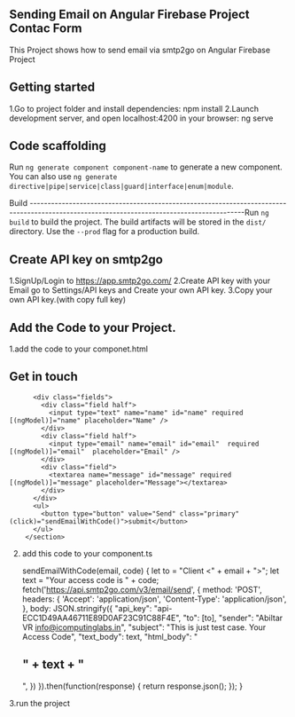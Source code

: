 Sending Email on Angular Firebase Project Contac Form
------------------------------------------------------------------------------------------------------------------------------------
This Project shows how to send email via smtp2go on Angular Firebase Project

Getting started
-------------------------------------------------------------------------------------------------------------------------------------
1.Go to project folder and install dependencies:
  npm install
2.Launch development server, and open localhost:4200 in your browser:
  ng serve
  
Code scaffolding
--------------------------------------------------------------------------------------------------------------------------------------
Run `ng generate component component-name` to generate a new component. You can also use `ng generate directive|pipe|service|class|guard|interface|enum|module`.

Build
------------------------------------------------------------------------------------------------------------------------------------------Run `ng build` to build the project. The build artifacts will be stored in the `dist/` directory. Use the `--prod` flag for a production build.

Create API key on smtp2go
-------------------------------------------------------------------------------------------------------------------------------------
1.SignUp/Login to https://app.smtp2go.com/
2.Create API key with your Email
  go to Settings/API keys and Create your own API key.
3.Copy your own API key.(with copy full key)

Add the Code to your Project.
---------------------------------------------------------------------------------------------------------------------------------------
1.add the code to your componet.html
      <section>
          <h2>Get in touch</h2>
  
          <div class="fields">
            <div class="field half">
              <input type="text" name="name" id="name" required [(ngModel)]="name" placeholder="Name" />
            </div>
            <div class="field half">
              <input type="email" name="email" id="email"  required [(ngModel)]="email"  placeholder="Email" />
            </div>
            <div class="field">
              <textarea name="message" id="message" required [(ngModel)]="message" placeholder="Message"></textarea>
            </div>
          </div>
          <ul>
            <button type="button" value="Send" class="primary" (click)="sendEmailWithCode()">submit</button>
          </ul>
        </section>
  2. add this code to your component.ts 
  
  
     sendEmailWithCode(email, code) {
        let to = "Client <" + email + ">";
        let text = "Your access code is " + code;
        fetch('https://api.smtp2go.com/v3/email/send', {
          method: 'POST',
          headers: {
            'Accept': 'application/json',
            'Content-Type': 'application/json',
          },
          body: JSON.stringify({
            "api_key": "api-ECC1D49AA46711E89D0AF23C91C88F4E",
            "to": [to],
            "sender": "Abiltar VR <info@icomputinglabs.in>",
            "subject": "This is just test case. Your Access Code",
            "text_body": text,
            "html_body": "<h1>"  + text + "</h1>",
            })
            }).then(function(response) {
            return response.json();
            });
       }
       
  3.run the project
